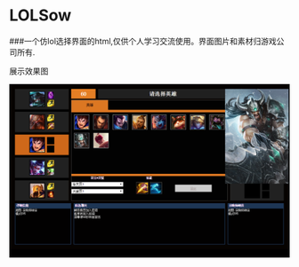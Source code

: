 # LOLSow		
###一个仿lol选择界面的html,仅供个人学习交流使用。界面图片和素材归游戏公司所有.
<p>展示效果图</p>
<img src="https://github.com/Jon-Millent/LOLSow/blob/master/showImg/showthis.png" />
